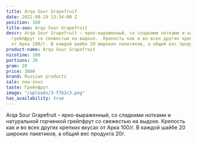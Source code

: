 ```yaml
---
title: Arqa Sour Grapefruit
date: 2022-08-29 13:34:00 Z
position: 160
title-seo: Arqa Sour Grapefruit
descr: Arqa Sour Grapefruit – ярко-выраженный, со сладкими нотками и натуральной горчинкой
  грейпфрут со свежестью на выдохе.  Крепость как и во всех других крепких вкусах
  от Арка 100/г. В каждой шайбе 20 широких пакетиков, а общий вес продукта 20г.
product-name: Arqa Sour Grapefruit
nicotine: 100
portions: 20
gram: 20
price: 3000
brand: Russian products
sale: new-snus
taste: Грейпфрут
image: "/uploads/3-f7b2c3.png"
has_availability: true
---
```


Arqa Sour Grapefruit – ярко-выраженный, со сладкими нотками и натуральной горчинкой грейпфрут со свежестью на выдохе.  Крепость как и во всех других крепких вкусах от Арка 100/г. В каждой шайбе 20 широких пакетиков, а общий вес продукта 20г.